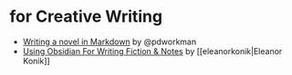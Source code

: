 # for Creative Writing

- [Writing a novel in Markdown](https://pdworkman.com/writing-a-novel-in-markdown/) by @pdworkman
- [Using Obsidian For Writing Fiction & Notes](https://eleanorkonik.com/obsidian-for-writing/) by [[eleanorkonik|Eleanor Konik]]
